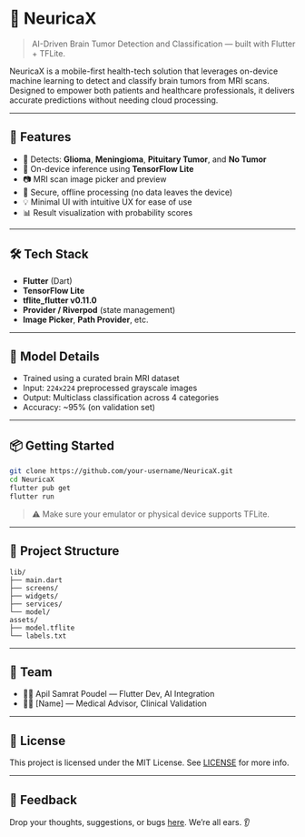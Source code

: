 # 🧠 NeuricaX

> AI-Driven Brain Tumor Detection and Classification — built with Flutter + TFLite.

NeuricaX is a mobile-first health-tech solution that leverages on-device machine learning to detect and classify brain tumors from MRI scans. Designed to empower both patients and healthcare professionals, it delivers accurate predictions without needing cloud processing.

---

## 🚀 Features

- 🧬 Detects: **Glioma**, **Meningioma**, **Pituitary Tumor**, and **No Tumor**
- 🤖 On-device inference using **TensorFlow Lite**
- 📷 MRI scan image picker and preview
- 🔐 Secure, offline processing (no data leaves the device)
- 💡 Minimal UI with intuitive UX for ease of use
- 📊 Result visualization with probability scores

---

## 🛠️ Tech Stack

- **Flutter** (Dart)
- **TensorFlow Lite**
- **tflite_flutter v0.11.0**
- **Provider / Riverpod** (state management)
- **Image Picker**, **Path Provider**, etc.

---

## 🧪 Model Details

- Trained using a curated brain MRI dataset
- Input: `224x224` preprocessed grayscale images
- Output: Multiclass classification across 4 categories
- Accuracy: ~95% (on validation set)

---

## 📦 Getting Started

```bash
git clone https://github.com/your-username/NeuricaX.git
cd NeuricaX
flutter pub get
flutter run
```

> ⚠️ Make sure your emulator or physical device supports TFLite.

---

## 📁 Project Structure

```
lib/
├── main.dart
├── screens/
├── widgets/
├── services/
└── model/
assets/
├── model.tflite
└── labels.txt
```

---

## 🙌 Team

- 👨‍💻 Apil Samrat Poudel — Flutter Dev, AI Integration
- 👩‍⚕️ [Name] — Medical Advisor, Clinical Validation

---

## 📜 License

This project is licensed under the MIT License. See [LICENSE](LICENSE) for more info.

---

## 💬 Feedback

Drop your thoughts, suggestions, or bugs [here](https://github.com/apilsamrat/NeuricaX/issues). We’re all ears. 👂
